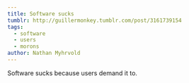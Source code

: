 ```yaml
---
title: Software sucks
tumblr: http://guillermonkey.tumblr.com/post/3161739154
tags:
  - software
  - users
  - morons
author: Nathan Myhrvold
---
```


Software sucks because users demand it to.
